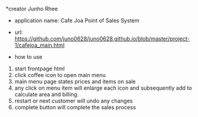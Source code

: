 *creator Junho Rhee
* application name: Cafe Joa Point of Sales System
* url: https://github.com/juno0628/juno0628.github.io/blob/master/project-1/cafejoa_main.html

* how to use
1. start frontpage html 
2. click coffee icon to open main menu
3. main menu page states prices and items on sale
4. any click on menu item will enlarge each icon and subsequently add to calculate area and billing.
5. restart or next customer will undo any changes
6. complete button will complete the sales process
